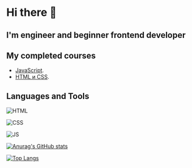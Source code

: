 # Hi there 👋

## I'm engineer and beginner frontend developer

## My completed courses

- [JavaScript](https://stepik.org/cert/1708515).
- [HTML и CSS](https://stepik.org/cert/1699979).

## Languages and Tools
![HTML](https://img.shields.io/badge/5-HTML-red)

![CSS](https://img.shields.io/badge/3-CSS-blue)

![JS](https://img.shields.io/badge/JS-javascript-yellow)


[![Anurag's GitHub stats](https://github-readme-stats.vercel.app/api?username=Saitama182&show_icons=true&theme=radical)](https://github.com/Saitama182/github-readme-stats)


[![Top Langs](https://github-readme-stats.vercel.app/api/top-langs/?username=Saitama182&layout=compact&theme=radical)](https://github.com/anuraghazra/github-readme-stats)